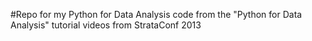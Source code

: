 #Repo for my Python for Data Analysis code from the "Python for Data Analysis" tutorial videos from StrataConf 2013
